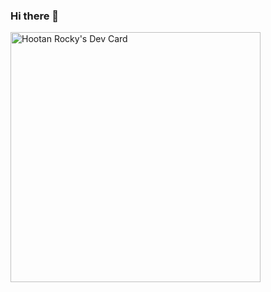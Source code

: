 ### Hi there 👋

<a href="https://app.daily.dev/Hootan"><img src="https://api.daily.dev/devcards/35e2a5f1dd19415a8636cdbe5f2e374e.png?r=5g3" width="400" alt="Hootan Rocky's Dev Card"/></a>

<!--
**hootan-rocky/hootan-rocky** is a ✨ _special_ ✨ repository because its `README.md` (this file) appears on your GitHub profile.

Here are some ideas to get you started:

- 🔭 I’m currently working on ...
- 🌱 I’m currently learning ...
- 👯 I’m looking to collaborate on ...
- 🤔 I’m looking for help with ...
- 💬 Ask me about ...
- 📫 How to reach me: ...
- 😄 Pronouns: ...
- ⚡ Fun fact: ...
-->
